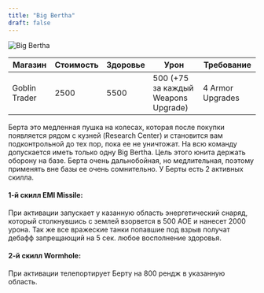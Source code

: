 ```yaml
---
title: "Big Bertha"
draft: false
---
```


![Big Bertha](/media/Items/BTNBigBertha.JPG)

| Магазин         | Стоимость | Здоровье | Урон      | Требование |
| --------------  | --------- | -------- | --------- |  --------- |
| Goblin Trader   | 2500      | 5500     | 500 (+75 за каждый Weapons Upgrade) | 4 Armor Upgrades |

Берта это медленная пушка на колесах, которая после покупки появляется рядом с кузней (Research Center) и становится вам подконтрольной до тех пор, пока ее не уничтожат. На всю команду допускается иметь только одну Big Bertha. Цель этого юнита держать оборону на базе. Берта очень дальнобойная, но медлительная, поэтому применять вне базы ее очень сомнительно. У Берты есть 2 активных скилла.

#### 1-й скилл EMI Missile:
При активации запускает у казанную область энергетический снаряд, который столкнувшись с землей взорвется в 500 АОЕ и нанесет 2000 урона. Так же все вражеские танки попавшие под взрыв получат дебафф запрещающий на 5 сек. любое восполнение здоровья.

#### 2-й скилл Wormhole:
При активации телепортирует Берту на 800 рендж в указанную область.